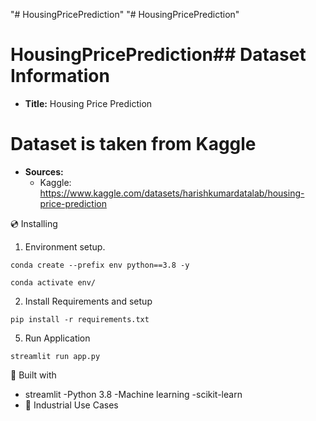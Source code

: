 "# HousingPricePrediction" 
"# HousingPricePrediction" 
# HousingPricePrediction## Dataset Information

- **Title:** Housing Price Prediction
# Dataset is taken from Kaggle 
- **Sources:** 
  - Kaggle: https://www.kaggle.com/datasets/harishkumardatalab/housing-price-prediction
 

 💿 Installing
1. Environment setup.
```
conda create --prefix env python==3.8 -y
```
```
conda activate env/
````
2. Install Requirements and setup
```
pip install -r requirements.txt
```
5. Run Application
```
streamlit run app.py
```
🔧 Built with
- streamlit
-Python 3.8
-Machine learning
-scikit-learn
- 🏦 Industrial Use Cases